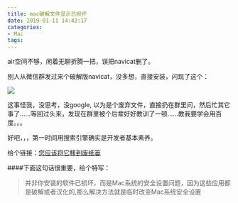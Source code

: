 ```yaml
---
title: mac破解文件显示已损坏
date: 2019-01-11 14:42:17
categories:
- Mac
tags:
---
```


air空间不够，闲着无聊折腾一把，误把navicat删了。

别人从微信群发过来个破解版navicat，没多想，直接安装，闪现了这个：

![](https://upload-images.jianshu.io/upload_images/2875232-5e386a59b83dcd1d.png?imageMogr2/auto-orient/strip%7CimageView2/2/w/1240)

这事怪我，没思考，没google, 以为是个废弃文件，直接扔在群里问，然后忙其它事了……等回过头来，发现在群里被个后辈好好教训了一顿……教我要学会用百度。。。

好吧，，，第一时间用搜索引擎确实是开发者基本素养。

给个链接：[您应该将它移到废纸篓](http://www.codesec.net/view/503511.html)



####下面这句话很重要，给个特写：

> 并非你安装的软件已损坏，而是Mac系统的安全设置问题，因为这些应用都是破解或者汉化的,那么解决方法就是临时改变Mac系统安全设置


